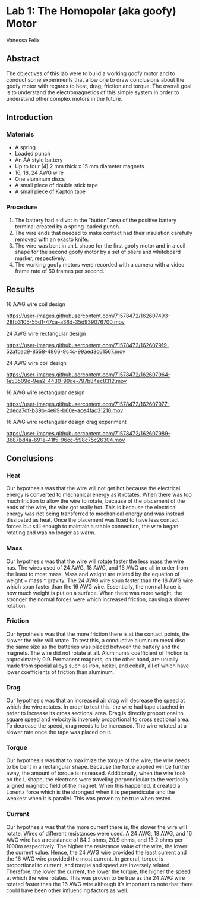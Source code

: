 # Lab 1: The Homopolar (aka goofy) Motor
Vanessa Felix

## Abstract

The objectives of this lab were to build a working goofy motor and to conduct some experiments that allow one to draw conclusions about the goofy motor with regards to heat, drag, friction and torque. The overall goal is to understand the electromagnetics of this simple system in order to understand other complex motors in the future. 


## Introduction

### Materials
- A spring
- Loaded punch
- An AA style battery
- Up to four (4) 2 mm thick x 15 mm diameter magnets
- 16, 18, 24 AWG wire 
- One aluminum discs
- A small piece of double stick tape 
- A small piece of Kapton tape

### Procedure 
1. The battery had a divot in the “button” area of the positive battery terminal created by a spring loaded punch. 
2. The wire ends that needed to make contact had their insulation carefully removed with an exacto knife.
3. The wire was bent in an L shape for the first goofy motor and in a coil shape for the second goofy motor by a set of pliers and whiteboard marker, respectively. 
4. The working goofy motors were recorded with a camera with a video frame rate of 60 frames per second. 

## Results

16 AWG wire coil design 



https://user-images.githubusercontent.com/71578472/162607493-28fb3105-55d1-47ca-a36d-35d939076700.mov

24 AWG wire rectangular design 





https://user-images.githubusercontent.com/71578472/162607919-52afbad9-8558-4866-9c4c-99aed3c61567.mov

24 AWG wire coil design 




https://user-images.githubusercontent.com/71578472/162607964-1e53509d-9ea2-4430-99de-797b84ec8312.mov

16 AWG wire rectangular design 




https://user-images.githubusercontent.com/71578472/162607977-2deda7df-b39b-4e69-b60e-ace4fac31210.mov

16 AWG wire rectangular design drag experiment 



https://user-images.githubusercontent.com/71578472/162607989-3687bd4a-691e-41f5-96cc-598c75c26304.mov


## Conclusions

### Heat 

Our hypothesis was that the wire will not get hot because the electrical energy is converted to mechanical energy as it rotates. When there was too much friction to allow the wire to rotate, because of the placement of the ends of the wire, the wire got really hot. This is because the electrical energy was not being transferred to mechanical energy and was instead dissipated as heat. Once the placement was fixed to have less contact forces but still enough to maintain a stable connection, the wire began rotating and was no longer as warm.

### Mass

Our hypothesis was that the wire will rotate faster the less mass the wire has. The wires used of 24 AWG, 18 AWG, and 16 AWG are all in order from the least to most mass. Mass and weight are related by the equation of weight = mass * gravity. The 24 AWG wire spun faster than the 18 AWG wire which spun faster than the 16 AWG wire. Essentially, the normal force is how much weight is put on a surface. When there was more weight, the stronger the normal forces were which increased friction, causing a slower rotation. 

### Friction 

Our hypothesis was that the more friction there is at the contact points, the slower the wire will rotate. To test this, a conductive aluminum metal disc the same size as the batteries was placed between the battery and the magnets. The wire did not rotate at all. Aluminum’s coefficient of friction is approximately 0.9. Permanent magnets, on the other hand, are usually made from special alloys such as iron, nickel, and cobalt, all of which have lower coefficients of friction than aluminum. 

### Drag 

Our hypothesis was that an increased air drag will decrease the speed at which the wire rotates. In order to test this, the wire had tape attached in order to increase its cross sectional area. Drag is directly proportional to square speed and velocity is inversely proportional to cross sectional area. To decrease the speed, drag needs to be increased. The wire rotated at a slower rate once the tape was placed on it. 

### Torque

Our hypothesis was that to maximize the torque of the wire, the wire needs to be bent in a rectangular shape. Because the force applied will be further away, the amount of torque is increased. Additionally, when the wire took on the L shape, the electrons were traveling perpendicular to the vertically aligned magnetic field of the magnet. When this happened, it created a Lorentz force which is the strongest when it is perpendicular and the weakest when it is parallel. This was proven to be true when tested. 

 ### Current 
 
Our hypothesis was that the more current there is, the slower the wire will rotate. Wires of different resistances were used. A 24 AWG, 18 AWG, and 16 AWG wire has a resistance of 84.2 ohms, 20.9 ohms, and 13.2 ohms per 1000m respectively. The higher the resistance value of the wire, the lower the current value. Hence, the 24 AWG wire provided the least current and the 16 AWG wire provided the most current. In general, torque is proportional to current, and torque and speed are inversely related. Therefore, the lower the current, the lower the torque, the higher the speed at which the wire rotates. This was proven to be true as the 24 AWG wire rotated faster than the 16 AWG wire although it’s important to note that there could have been other influencing factors as well. 



